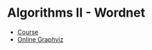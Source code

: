 # Algorithms II - Wordnet

- [Course](https://www.coursera.org/learn/algorithms-part2)
- [Online Graphviz](https://dreampuf.github.io/GraphvizOnline/)

